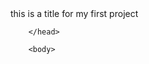 <!DOCTYPE html
    html
        head
        <title> this is a title for my first project    </title>


        </head>

        <body>
